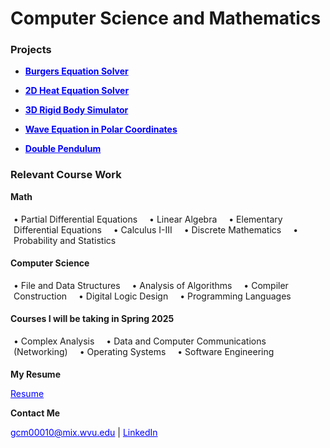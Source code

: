 
# Computer Science and Mathematics

### Projects
- [**Burgers Equation Solver**](/projects/BurgersEquation.md)

- [**2D Heat Equation Solver**](/projects/HeatEquation.md)

- [**3D Rigid Body Simulator**](/projects/DzhanibekovEffect.md)

- [**Wave Equation in Polar Coordinates**](/projects/PolarWaveEquation.md)

- [**Double Pendulum**](/projects/DoublePendulum.md)


### Relevant Course Work

**Math**
<div class="horizontal-list">
  <ul>
    <li>• Partial Differential Equations</li>
    <li>• Linear Algebra</li>
    <li>• Elementary Differential Equations</li>
    <li>• Calculus I-III</li>
    <li>• Discrete Mathematics</li>
    <li>• Probability and Statistics</li>
  </ul>
</div>

**Computer Science**
<div class="horizontal-list">
  <ul>
    <li>• File and Data Structures</li>
    <li>• Analysis of Algorithms</li>
    <li>• Compiler Construction</li>
    <li>• Digital Logic Design</li>
    <li>• Programming Languages</li>
  </ul>
</div>

**Courses I will be taking in Spring 2025**
<div class="horizontal-list">
  <ul>
    <li>• Complex Analysis</li>
    <li>• Data and Computer Communications (Networking)</li>
    <li>• Operating Systems</li>
    <li>• Software Engineering</li>
  </ul>
</div>

**My Resume**

[Resume](/Greyson-Meares-Resume.pdf)

**Contact Me**

[gcm00010@mix.wvu.edu](mailto:gcm00010@mix.wvu.edu) |
[LinkedIn](https://www.linkedin.com/in/greyson-meares/)

<style>
.horizontal-list ul {
  list-style-type: none;
  padding: 5px;
}

.horizontal-list li {
  display: inline;
  margin-right: 15px;
}

a {
  color: blue; /* Change the color to blue */
  text-decoration: underline; /* Underline the links */
}

a:hover {
  color: darkblue; /* Change the color on hover */
}

</style>